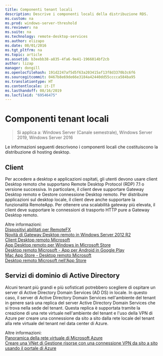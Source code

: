 ```yaml
---
title: Componenti tenant locali
description: Descrive i componenti locali della distribuzione RDS.
ms.custom: na
ms.prod: windows-server-threshold
ms.reviewer: na
ms.suite: na
ms.technology: remote-desktop-services
ms.author: elizapo
ms.date: 08/01/2016
ms.tgt_pltfrm: na
ms.topic: article
ms.assetid: b3eebb38-a835-4fa6-9e41-1966014bf2cb
author: lizap
manager: dongill
ms.openlocfilehash: 191d2247af5d5f63a203415af13f8d3370b3c6f6
ms.sourcegitcommit: 0467b8e69de66e3184a42440dd55cccca584ba95
ms.translationtype: HT
ms.contentlocale: it-IT
ms.lasthandoff: 08/16/2019
ms.locfileid: "69546475"
---
```

# <a name="tenant-on-premises-components"></a>Componenti tenant locali

>Si applica a: Windows Server (Canale semestrale), Windows Server 2019, Windows Server 2016

Le informazioni seguenti descrivono i componenti locali che costituiscono la distribuzione di hosting desktop.  
  
##  <a name="clients"></a>Client  
Per accedere a desktop e applicazioni ospitati, gli utenti devono usare client Desktop remoto che supportano Remote Desktop Protocol (RDP) 7.1 o versione successiva. In particolare, il client deve supportare Gateway Desktop remoto e Gestore connessione Desktop remoto. Per distribuire applicazioni sul desktop locale, il client deve anche supportare la funzionalità RemoteApp. Per ottenere una scalabilità gateway più elevata, il client deve supportare le connessioni di trasporto HTTP pure a Gateway Desktop remoto.  
  
Altre informazioni:  
[Dispositivi abilitati per RemoteFX](https://social.technet.microsoft.com/wiki/contents/articles/14534.remotefx-enabled-devices.aspx)  
[Novità di Gateway Desktop remoto in Windows Server 2012 R2](https://blogs.technet.microsoft.com/enterprisemobility/2013/03/14/whats-new-in-windows-server-2012-remote-desktop-gateway/#transport)  
[Client Desktop remoto Microsoft](https://technet.microsoft.com/library/dn473009.aspx)  
[App Desktop remoto per Windows in Microsoft Store](https://apps.microsoft.com/windows/app/remote-desktop/051f560e-5e9b-4dad-8b2e-fa5e0b05a480)  
[Desktop remoto Microsoft - App per Android in Google Play](https://play.google.com/store/apps/details?id=com.microsoft.rdc.android)  
[Mac App Store - Desktop remoto Microsoft](https://itunes.apple.com/app/microsoft-remote-desktop/id715768417?mt=12)  
[Desktop remoto Microsoft nell'App Store](https://itunes.apple.com/app/microsoft-remote-desktop/id714464092?mt=8)  
  
##  <a name="active-directory-domain-services"></a>Servizi di dominio di Active Directory  
Alcuni tenant più grandi e più sofisticati potrebbero scegliere di ospitare un server di Active Directory Domain Services (AD DS) in locale. In questo caso, il server di Active Directory Domain Services nell'ambiente del tenant in genere sarà una replica del server Active Directory Domain Services che si trova nella sede del tenant. Questa replica è supportata tramite la creazione di una rete virtuale nell'ambiente del tenant e l'uso della VPN di Azure per creare una connessione da sito a sito dalla rete locale del tenant alla rete virtuale del tenant nel data center di Azure.  
  
Altre informazioni:  
[Panoramica della rete virtuale di Microsoft Azure](https://azure.microsoft.com/documentation/articles/virtual-networks-overview/)  
[Creare una VNet di Gestione risorse con una connessione VPN da sito a sito usando il portale di Azure](https://azure.microsoft.com/documentation/articles/vpn-gateway-howto-site-to-site-resource-manager-portal/)  


